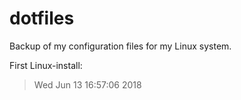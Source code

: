 # dotfiles
Backup of my configuration files for my Linux system.

First Linux-install:
> Wed Jun 13 16:57:06 2018
